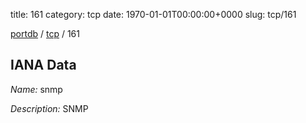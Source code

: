 title: 161
category: tcp
date: 1970-01-01T00:00:00+0000
slug: tcp/161

[portdb](/) / [tcp](/category/tcp.html) / 161


## IANA Data

_Name:_ snmp

_Description:_ SNMP

